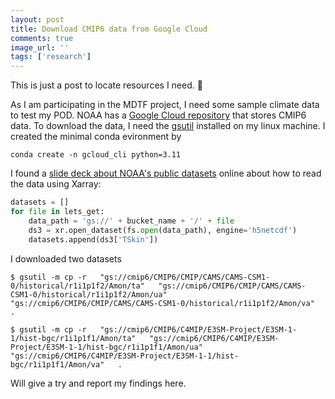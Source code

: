 ```yaml
---
layout: post
title: Download CMIP6 data from Google Cloud
comments: true
image_url: ''
tags: ['research']
---
```


This is just a post to locate resources I need. 🤔

As I am participating in the MDTF project, I need some sample climate data to test my POD. NOAA has a [Google Cloud repository](https://console.cloud.google.com/storage/browser/cmip6/) that stores CMIP6 data. To download the data, I need the [gsutil](https://cloud.google.com/storage/docs/gsutil_install#linux) installed on my linux machine. I created the minimal conda evironment by

```
conda create -n gcloud_cli python=3.11
```

I found a [slide deck about NOAA's public datasets](https://rammb.cira.colostate.edu/training/visit/links_and_tutorials/06_NOAA_Public_Datasets_on_Google_Cloud.pdf) online about how to read the data using Xarray:

```python
datasets = []
for file in lets_get:
    data_path = 'gs://' + bucket_name + '/' + file
    ds3 = xr.open_dataset(fs.open(data_path), engine='h5netcdf')
    datasets.append(ds3['TSkin'])
```

I downloaded two datasets

```
$ gsutil -m cp -r   "gs://cmip6/CMIP6/CMIP/CAMS/CAMS-CSM1-0/historical/r1i1p1f2/Amon/ta"   "gs://cmip6/CMIP6/CMIP/CAMS/CAMS-CSM1-0/historical/r1i1p1f2/Amon/ua"   "gs://cmip6/CMIP6/CMIP/CAMS/CAMS-CSM1-0/historical/r1i1p1f2/Amon/va"   .

$ gsutil -m cp -r   "gs://cmip6/CMIP6/C4MIP/E3SM-Project/E3SM-1-1/hist-bgc/r1i1p1f1/Amon/ta"   "gs://cmip6/CMIP6/C4MIP/E3SM-Project/E3SM-1-1/hist-bgc/r1i1p1f1/Amon/ua"   "gs://cmip6/CMIP6/C4MIP/E3SM-Project/E3SM-1-1/hist-bgc/r1i1p1f1/Amon/va"   .
```

Will give a try and report my findings here.